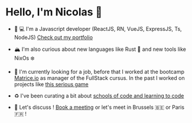 # Hello, I'm Nicolas 👋

- 📱 💻 I'm a Javascript developer (ReactJS, RN, VueJS, ExpressJS, Ts, NodeJS) [Check out my portfolio](https://nicolashov.github.io/)

- 🏔 I'm also curious about new languages like Rust 🦀 and new tools like NixOs ❄️

- 🍰 I'm currently looking for a job, before that I worked at the bootcamp [Matrice.io](https://matrice.io/) as manager of the FullStack cursus. In the past I worked on projects like [this serious game](https://gitlab.com/la-boussole/gaoblaze/track/-/graphs/master)

- ♻️ I've been curating a bit about [schools of code and learning to code](https://twitter.com/i/lists/1317409507761324033) 

- 💬 Let's discuss ! [Book a meeting](https://calendly.com/hovart-nicolas/30min) or let's meet in Brussels 🇧🇪 or Paris 🇫🇷 !
